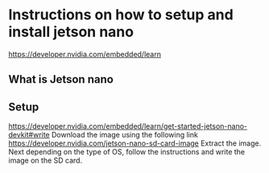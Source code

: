 # Instructions on how to setup and install jetson nano
https://developer.nvidia.com/embedded/learn

## What is Jetson nano


## Setup 
https://developer.nvidia.com/embedded/learn/get-started-jetson-nano-devkit#write
Download the image using the following link https://developer.nvidia.com/jetson-nano-sd-card-image
Extract the image. 
Next depending on the type of OS, follow the instructions and write the image on the SD card.

 
